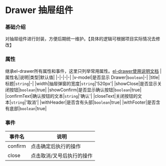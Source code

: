 # Drawer 抽屉组件

### 基础介绍
对抽屉组件进行封装，方便后期统一维护。【具体的逻辑可根据项目实际情况去修改】

### 属性
继承el-drawer所有属性和事件，这里只列举常用属性。[el-drawer使用说明文档](https://element-plus.org/zh-CN/component/drawer.html)
|属性名|说明|类型|默认值|
|-|-|-|-|
|v-model|是否显示 Drawer|`boolean`|-|
|title|标题|`string`|-|
|width|抽屉弹窗的宽度|`string`|'520px'|
|showClose|是否显示关闭按钮|`boolean`|true|
|showConfirm|是否显示确认按钮|`boolean`|true|
|confirmText|确认按钮的文本|`string`|'确认'|
|closeText|关闭按钮的文本|`string`|'取消'|
|withHeader|是否含有头部|`boolean`|true|
|withFooter|是否含有底部|`boolean`|true|

### 事件
|事件名|说明|
|-|-|
|confirm|点击确定后执行的操作|
|close|点击取消/叉号后执行的操作|